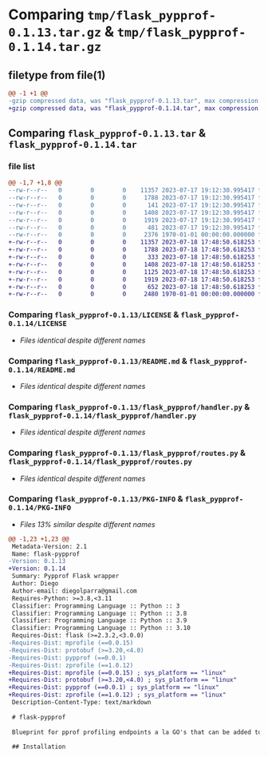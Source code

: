 # Comparing `tmp/flask_pypprof-0.1.13.tar.gz` & `tmp/flask_pypprof-0.1.14.tar.gz`

## filetype from file(1)

```diff
@@ -1 +1 @@
-gzip compressed data, was "flask_pypprof-0.1.13.tar", max compression
+gzip compressed data, was "flask_pypprof-0.1.14.tar", max compression
```

## Comparing `flask_pypprof-0.1.13.tar` & `flask_pypprof-0.1.14.tar`

### file list

```diff
@@ -1,7 +1,8 @@
--rw-r--r--   0        0        0    11357 2023-07-17 19:12:30.995417 flask_pypprof-0.1.13/LICENSE
--rw-r--r--   0        0        0     1788 2023-07-17 19:12:30.995417 flask_pypprof-0.1.13/README.md
--rw-r--r--   0        0        0      141 2023-07-17 19:12:30.995417 flask_pypprof-0.1.13/flask_pypprof/__init__.py
--rw-r--r--   0        0        0     1408 2023-07-17 19:12:30.995417 flask_pypprof-0.1.13/flask_pypprof/handler.py
--rw-r--r--   0        0        0     1919 2023-07-17 19:12:30.995417 flask_pypprof-0.1.13/flask_pypprof/routes.py
--rw-r--r--   0        0        0      481 2023-07-17 19:12:30.995417 flask_pypprof-0.1.13/pyproject.toml
--rw-r--r--   0        0        0     2376 1970-01-01 00:00:00.000000 flask_pypprof-0.1.13/PKG-INFO
+-rw-r--r--   0        0        0    11357 2023-07-18 17:48:50.618253 flask_pypprof-0.1.14/LICENSE
+-rw-r--r--   0        0        0     1788 2023-07-18 17:48:50.618253 flask_pypprof-0.1.14/README.md
+-rw-r--r--   0        0        0      333 2023-07-18 17:48:50.618253 flask_pypprof-0.1.14/flask_pypprof/__init__.py
+-rw-r--r--   0        0        0     1408 2023-07-18 17:48:50.618253 flask_pypprof-0.1.14/flask_pypprof/handler.py
+-rw-r--r--   0        0        0     1125 2023-07-18 17:48:50.618253 flask_pypprof-0.1.14/flask_pypprof/noop_routes.py
+-rw-r--r--   0        0        0     1919 2023-07-18 17:48:50.618253 flask_pypprof-0.1.14/flask_pypprof/routes.py
+-rw-r--r--   0        0        0      652 2023-07-18 17:48:50.618253 flask_pypprof-0.1.14/pyproject.toml
+-rw-r--r--   0        0        0     2480 1970-01-01 00:00:00.000000 flask_pypprof-0.1.14/PKG-INFO
```

### Comparing `flask_pypprof-0.1.13/LICENSE` & `flask_pypprof-0.1.14/LICENSE`

 * *Files identical despite different names*

### Comparing `flask_pypprof-0.1.13/README.md` & `flask_pypprof-0.1.14/README.md`

 * *Files identical despite different names*

### Comparing `flask_pypprof-0.1.13/flask_pypprof/handler.py` & `flask_pypprof-0.1.14/flask_pypprof/handler.py`

 * *Files identical despite different names*

### Comparing `flask_pypprof-0.1.13/flask_pypprof/routes.py` & `flask_pypprof-0.1.14/flask_pypprof/routes.py`

 * *Files identical despite different names*

### Comparing `flask_pypprof-0.1.13/PKG-INFO` & `flask_pypprof-0.1.14/PKG-INFO`

 * *Files 13% similar despite different names*

```diff
@@ -1,23 +1,23 @@
 Metadata-Version: 2.1
 Name: flask-pypprof
-Version: 0.1.13
+Version: 0.1.14
 Summary: Pypprof Flask wrapper
 Author: Diego
 Author-email: diegolparra@gmail.com
 Requires-Python: >=3.8,<3.11
 Classifier: Programming Language :: Python :: 3
 Classifier: Programming Language :: Python :: 3.8
 Classifier: Programming Language :: Python :: 3.9
 Classifier: Programming Language :: Python :: 3.10
 Requires-Dist: flask (>=2.3.2,<3.0.0)
-Requires-Dist: mprofile (==0.0.15)
-Requires-Dist: protobuf (>=3.20,<4.0)
-Requires-Dist: pypprof (==0.0.1)
-Requires-Dist: zprofile (==1.0.12)
+Requires-Dist: mprofile (==0.0.15) ; sys_platform == "linux"
+Requires-Dist: protobuf (>=3.20,<4.0) ; sys_platform == "linux"
+Requires-Dist: pypprof (==0.0.1) ; sys_platform == "linux"
+Requires-Dist: zprofile (==1.0.12) ; sys_platform == "linux"
 Description-Content-Type: text/markdown
 
 # flask-pypprof
 
 Blueprint for pprof profiling endpoints a la GO's that can be added to python Flask applications. *flask-pypprof* is a wrapper of [pypprof] and based on [django-pypprof] ideas.
 
 ## Installation
```

